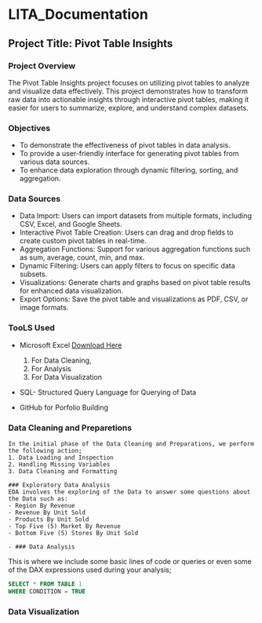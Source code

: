 # LITA_Documentation

## Project Title: Pivot Table Insights

### Project Overview
The Pivot Table Insights project focuses on utilizing pivot tables to analyze and visualize data effectively. This project demonstrates how to transform raw data into actionable insights through interactive pivot tables, making it easier for users to summarize, explore, and understand complex datasets.

### Objectives
- To demonstrate the effectiveness of pivot tables in data analysis.
- To provide a user-friendly interface for generating pivot tables from various data sources.
- To enhance data exploration through dynamic filtering, sorting, and aggregation.

### Data Sources
- Data Import: Users can import datasets from multiple formats, including CSV, Excel, and Google Sheets.
- Interactive Pivot Table Creation: Users can drag and drop fields to create custom pivot tables in real-time.
- Aggregation Functions: Support for various aggregation functions such as sum, average, count, min, and max.
- Dynamic Filtering: Users can apply filters to focus on specific data subsets.
- Visualizations: Generate charts and graphs based on pivot table results for enhanced data visualization.
- Export Options: Save the pivot table and visualizations as PDF, CSV, or image formats.

### TooLS Used

- Microsoft Excel [Download Here](../../Documents/Copy%20of%20Pivot_Tables_File(1).xlsx)
  1. For Data Cleaning,
  2. For Analysis
  3. For Data Visualization

- SQL- Structured Query Language for Querying of Data
- GitHub for Porfolio Building

### Data Cleaning and Preparetions
```
In the initial phase of the Data Cleaning and Preparations, we perform the following action;
1. Data Loading and Inspection
2. Handling Missing Variables
3. Data Cleaning and Formatting

### Exploratory Data Analysis
EDA involves the exploring of the Data to answer some questions about the Data such as:
- Region By Revenue
- Revenue By Unit Sold
- Products By Unit Sold
- Top Five (5) Market By Revenue
- Bottom Five (5) Stores By Unit Sold

- ### Data Analysis
 ```
  This is where we include some basic lines of code or queries or even some of the DAX expressions used during your analysis;
  ```SQL
  SELECT * FROM TABLE 1
  WHERE CONDITION = TRUE
  ```
  ### Data Visualization

